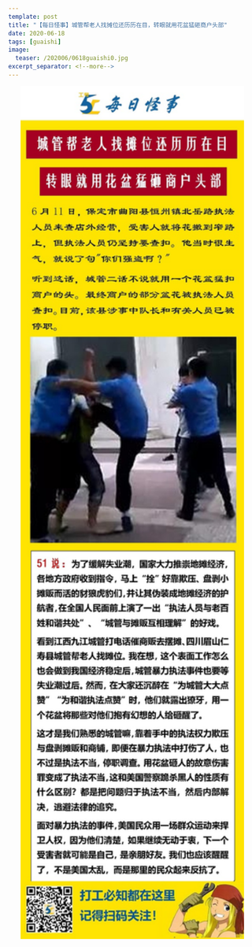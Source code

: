 ```yaml
---
template: post
title: "【每日怪事】城管帮老人找摊位还历历在目，转眼就用花盆猛砸商户头部"
date: 2020-06-18
tags: [guaishi]
image:
  teaser: /202006/0618guaishi0.jpg
excerpt_separator: <!--more-->
---
```


<div style="text-align:center;color:grey"><img src="/images/202006/0618guaishi.jpg" width="90%"></div><br>

